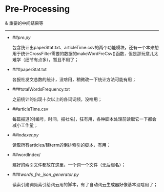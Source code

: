 Pre-Processing
====
& 重要的中间结果等

----

 - ##*pre.py*
 
 	包含统计出paperStat.txt、articleTime.csv的两个功能模块，还有一个本来想用于统计CrossFilter需要的数据的makeWordFreCsv()函数，但是那玩意儿太难学（细节有点多），暂且不用了；
 	
 - ###paperStat.txt
 
 	各报社发文总数的统计，没啥用，稍微改一下统计方法可能有用；
 	
 - ###totalWordsFrequency.txt
 
 	之前统计的出现十次以上的各词词频，没啥用；
 	
 - ##articleTime.csv
 
 	每篇报道的[编号，时间，报社名]，狂有用，各种脚本处理前读取它一下都会减小工作量；
 	
 - ##*indexer.py*
 
 	读取所有articles/建term的倒排索引的脚本，有用；
 	
 - ##wordIndex/
 
 	建好的索引文件都放在这里，一个词一个文件（无后缀名）；
 	
 - ###*words_fre_json_generator.py*
 
 	读索引建词频索引给词云用的脚本，有了自动词云生成器好像基本没啥用了；